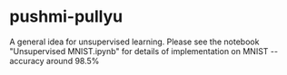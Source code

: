 # pushmi-pullyu
A general idea for unsupervised learning. Please see the notebook "Unsupervised MNIST.ipynb" for details of implementation on MNIST -- accuracy around 98.5%
